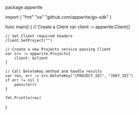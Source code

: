 package appwrite

import (
    "fmt"
    "os"
    "github.com/appwrite/go-sdk"
)

func main() {
    // Create a Client
    var client := appwrite.Client{}

    // Set Client required headers
    client.SetProject("")

    // Create a new Projects service passing Client
    var srv := appwrite.Projects{
        client: &client
    }

    // Call DeleteKey method and handle results
    var res, err := srv.DeleteKey("[PROJECT_ID]", "[KEY_ID]")
    if err != nil {
        panic(err)
    }

    fmt.Println(res)
}